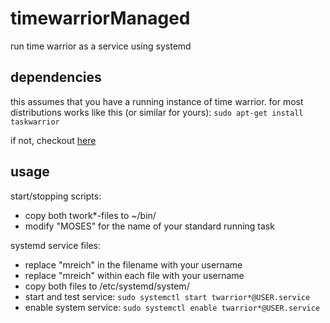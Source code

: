 # timewarriorManaged
run time warrior as a service using systemd

## dependencies ##
this assumes that you have a running instance of time warrior.
for most distributions works like this (or similar for yours):
``sudo apt-get install taskwarrior``

if not, checkout [here](https://taskwarrior.org/download/)

## usage ##

start/stopping scripts:
  * copy both twork*-files to ~/bin/
  * modify "MOSES" for the name of your standard running task

systemd service files:
  * replace "mreich" in the filename with your username
  * replace "mreich" within each file with your username
  * copy both files to /etc/systemd/system/
  * start and test service: ``sudo systemctl start twarrior*@USER.service``
  * enable system service: ``sudo systemctl enable twarrior*@USER.service``
  
  
